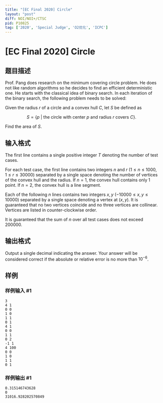 ```yaml
---
title: "[EC Final 2020] Circle"
layout: "post"
diff: NOI/NOI+/CTSC
pid: P10825
tag: ['2020', 'Special Judge', 'O2优化', 'ICPC']
---
```

# [EC Final 2020] Circle
## 题目描述

Prof. Pang does research on the minimum covering circle problem. He does not like random algorithms so he decides to find an efficient deterministic one. He starts with the classical idea of binary search. In each iteration of the binary search, the following problem needs to be solved:

Given the radius $r$ of a circle and a convex hull $C$, let $S$ be defined as 

$$S=\{p\ |\  \text{the circle with center $p$ and radius $r$ covers $C$}\}.$$ 

Find the area of $S$.
## 输入格式

The first line contains a single positive integer $T$ denoting the number of test cases.

For each test case, the first line contains two integers $n$ and $r$ ($1\le n\le 1000$, $1\le r\le 30000$) separated by a single space denoting the number of vertices of the convex hull and the radius. If $n=1$, the convex hull contains only $1$ point. If $n=2$, the convex hull is a line segment. 

Each of the following $n$ lines contains two integers $x, y$ ($-10000\le x, y\le 10000$) separated by a single space denoting a vertex at $(x, y)$. It is guaranteed that no two vertices coincide and no three vertices are collinear. Vertices are listed in counter-clockwise order.

It is guaranteed that the sum of $n$ over all test cases does not exceed $200000$.
## 输出格式

Output a single decimal indicating the answer. Your answer will be considered correct if the absolute or relative error is no more than $10^{-6}$.
## 样例

### 样例输入 #1
```
3
4 1
0 0
1 0
1 1
0 1
4 1
0 0
1 1
0 2
-1 1
4 100
0 0
1 0
1 1
0 1
```
### 样例输出 #1
```
0.315146743628
0
31016.928202570849
```
